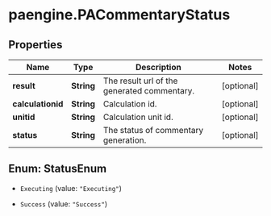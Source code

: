 # paengine.PACommentaryStatus

## Properties

Name | Type | Description | Notes
------------ | ------------- | ------------- | -------------
**result** | **String** | The result url of the generated commentary. | [optional] 
**calculationid** | **String** | Calculation id. | [optional] 
**unitid** | **String** | Calculation unit id. | [optional] 
**status** | **String** | The status of commentary generation. | [optional] 



## Enum: StatusEnum


* `Executing` (value: `"Executing"`)

* `Success` (value: `"Success"`)





